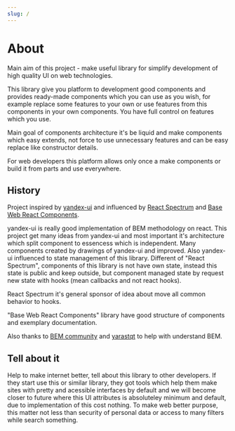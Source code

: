 ```yaml
---
slug: /
---
```


# About

Main aim of this project - make useful library for simplify development of high quality UI on web technologies.

This library give you platform to development good components and provides ready-made components which you can use as you wish, for example replace some features to your own or use features from this components in your own components. You have full control on features which you use.

Main goal of components architecture it's be liquid and make components which easy extends, not force to use unnecessary features and can be easy replace like constructor details.

For web developers this platform allows only once a make components or build it from parts and use everywhere.

## History

Project inspired by [yandex-ui](https://github.com/bem/yandex-ui/) and influenced by [React Spectrum](https://github.com/adobe/react-spectrum) and [Base Web React Components](https://github.com/uber/baseweb).

yandex-ui is really good implementation of BEM methodology on react.
This project get many ideas from yandex-ui and most important it's architecture which split component to essencess which is independent. Many components created by drawings of yandex-ui and improved. Also yandex-ui influenced to state management of this library. Different of "React Spectrum", components of this library is not have own state, instead this state is public and keep outside, but component managed state by request new state with hooks (mean callbacks and not react hooks).

React Spectrum it's general sponsor of idea about move all common behavior to hooks.

"Base Web React Components" library have good structure of components and exemplary documentation.

Also thanks to [BEM community](https://en.bem.info) and [yarastqt](https://github.com/yarastqt) to help with understand BEM.

## Tell about it

Help to make internet better, tell about this library to other developers. If they start use this or similar library, they got tools which help them make sites with pretty and acessible interfaces by default and we will become closer to future where this UI attributes is absoluteley minimum and default, due to implementation of this cost nothing. To make web better purpose, this matter not less than security of personal data or access to many filters while search something.
